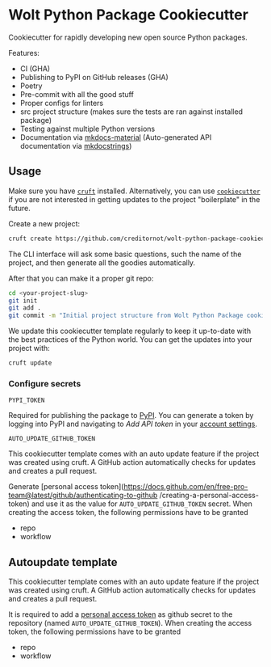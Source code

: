 # Wolt Python Package Cookiecutter

Cookiecutter for rapidly developing new open source Python packages.

Features:

* CI (GHA)
* Publishing to PyPI on GitHub releases (GHA)
* Poetry
* Pre-commit with all the good stuff
* Proper configs for linters
* src project structure (makes sure the tests are ran against installed package)
* Testing against multiple Python versions
* Documentation via [mkdocs-material](https://github.com/squidfunk/mkdocs-material) (Auto-generated API documentation
 via [mkdocstrings](https://github.com/mkdocstrings/mkdocstrings))

## Usage

Make sure you have [`cruft`](https://github.com/cruft/cruft#installation) installed. Alternatively, you can use
 [`cookiecutter`](https://cookiecutter.readthedocs.io/en/latest/installation.html) if you are not interested in
  getting updates to the project "boilerplate" in the future.

Create a new project:

```sh
cruft create https://github.com/creditornot/wolt-python-package-cookiecutter
```

The CLI interface will ask some basic questions, such the name of the project, and then generate all the goodies
 automatically.

After that you can make it a proper git repo:

```sh
cd <your-project-slug>
git init
git add .
git commit -m "Initial project structure from Wolt Python Package cookiecutter"
```

We update this cookiecutter template regularly to keep it up-to-date with the best practices of the Python world. You
 can get the updates into your project with:

```sh
cruft update
```

### Configure secrets
`PYPI_TOKEN`

Required for publishing the package to [PyPI](https://pypi.org/). You can generate a token by logging into PyPI and
 navigating to _Add API token_ in your [account settings](https://pypi.org/manage/account/).


`AUTO_UPDATE_GITHUB_TOKEN`

This cookiecutter template comes with an auto update feature if the project was created using cruft.
A GitHub action automatically checks for updates and creates a pull request.

Generate [personal access token](https://docs.github.com/en/free-pro-team@latest/github/authenticating-to-github
/creating-a-personal-access-token) and use it as the value for `AUTO_UPDATE_GITHUB_TOKEN` secret. When creating the
 access token, the following permissions have to be granted

* repo
* workflow


## Autoupdate template

This cookiecutter template comes with an auto update feature if the project was created using cruft.
A GitHub action automatically checks for updates and creates a pull request.

It is required to add a [personal access token](https://docs.github.com/en/free-pro-team@latest/github/authenticating-to-github/creating-a-personal-access-token) as github secret to the repository (named `AUTO_UPDATE_GITHUB_TOKEN`).
When creating the access token, the following permissions have to be granted

* repo
* workflow
